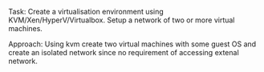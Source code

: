 Task: Create a virtualisation environment using KVM/Xen/HyperV/Virtualbox.
Setup a network of two or more virtual machines.

Approach: Using kvm create two virtual machines with some guest OS and create an isolated network since no requirement of accessing extenal network.
